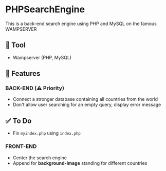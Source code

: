 # PHPSearchEngine
This is a back-end search engine using PHP and MySQL on the famous WAMPSERVER

## :wrench: Tool
- Wampserver (PHP, MySQL)

<!-- TODO: Setup -->

## :rocket: Features
### BACK-END (:warning: Priority)
- Connect a stronger database containing all countries from the world
- Don't allow user searching for an empty query, display error message

## :white_check_mark: To Do
- Fix `myindex.php` using `index.php`

### FRONT-END
- Center the search engine
- Append for **background-image** standing for different countries